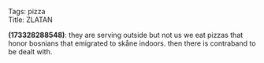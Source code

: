 Tags: pizza  
Title: ZLATAN  
  
**(173328288548)**: they are serving outside but not us we eat pizzas that honor bosnians that emigrated to skåne indoors. then there is contraband to be dealt with.
